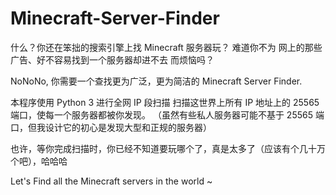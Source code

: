 # Minecraft-Server-Finder
什么？你还在笨拙的搜索引擎上找 Minecraft 服务器玩？
难道你不为 网上的那些广告、好不容易找到一个服务器却进不去 而烦恼吗？

NoNoNo, 你需要一个查找更为广泛，更为简洁的 Minecraft Server Finder.

本程序使用 Python 3 进行全网 IP 段扫描
扫描这世界上所有 IP 地址上的 25565 端口，使每一个服务器都被你发现。
（虽然有些私人服务器可能不基于 25565 端口，但我设计它的初心是发现大型和正规的服务器）

也许，等你完成扫描时，你已经不知道要玩哪个了，真是太多了（应该有个几十万个吧），哈哈哈

Let's Find all the Minecraft servers in the world ~
